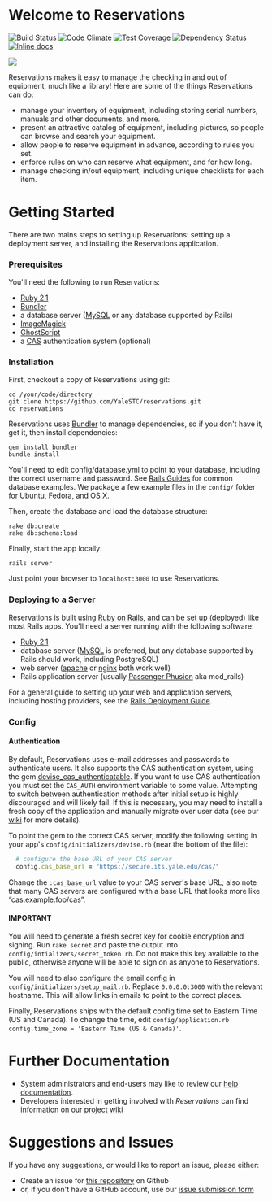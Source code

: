 # Welcome to Reservations

[![Build Status](https://travis-ci.org/YaleSTC/reservations.svg)](https://travis-ci.org/YaleSTC/reservations)
[![Code Climate](https://codeclimate.com/github/YaleSTC/reservations/badges/gpa.svg)](https://codeclimate.com/github/YaleSTC/reservations)
[![Test Coverage](https://codeclimate.com/github/YaleSTC/reservations/badges/coverage.svg)](https://codeclimate.com/github/YaleSTC/reservations)
[![Dependency Status](https://gemnasium.com/YaleSTC/reservations.svg)](https://gemnasium.com/YaleSTC/reservations)
[![Inline docs](http://inch-ci.org/github/yalestc/reservations.svg)](http://inch-ci.org/github/yalestc/reservations)

![](http://yalestc.github.io/reservations/screenshot.png)

Reservations makes it easy to manage the checking in and out of equipment, much like a library! Here are some of the things Reservations can do:

* manage your inventory of equipment, including storing serial numbers, manuals and other documents, and more.
* present an attractive catalog of equipment, including pictures, so people can browse and search your equipment.
* allow people to reserve equipment in advance, according to rules you set.
* enforce rules on who can reserve what equipment, and for how long.
* manage checking in/out equipment, including unique checklists for each item.

Getting Started
===============

There are two mains steps to setting up Reservations: setting up a deployment server, and installing the Reservations application.

### Prerequisites
You'll need the following to run Reservations:
* [Ruby 2.1](http://www.ruby-lang.org/)
* [Bundler](http://bundler.io/)
* a database server ([MySQL](http://www.mysql.com/) or any database supported by Rails)
* [ImageMagick](http://www.imagemagick.org/script/index.php)
* [GhostScript](http://www.ghostscript.com/)
* a [CAS](http://www.jasig.org/cas) authentication system (optional)

### Installation
First, checkout a copy of Reservations using git:

```
cd /your/code/directory
git clone https://github.com/YaleSTC/reservations.git
cd reservations
```

Reservations uses [Bundler](http://gembundler.com/) to manage dependencies, so if you don't have it, get it, then install dependencies:

```
gem install bundler
bundle install
```

You'll need to edit config/database.yml to point to your database, including the correct username and password. See [Rails Guides](http://guides.rubyonrails.org/configuring.html#configuring-a-database) for common database examples. We package a few example files in the ```config/``` folder for Ubuntu, Fedora, and OS X.

Then, create the database and load the database structure:

```
rake db:create
rake db:schema:load
```

Finally, start the app locally:

```rails server```

Just point your browser to ```localhost:3000``` to use Reservations.

### Deploying to a Server

Reservations is built using [Ruby on Rails](http://rubyonrails.org/), and can be set up (deployed) like most Rails apps. You'll need a server running with the following software:

* [Ruby 2.1](http://www.ruby-lang.org/)
* database server ([MySQL](http://www.mysql.com/) is preferred, but any database supported by Rails should work, including PostgreSQL)
* web server ([apache](http://apache.org/) or [nginx](http://wiki.nginx.org/Main) both work well)
* Rails application server (usually [Passenger Phusion](http://www.modrails.com/) aka mod_rails)

For a general guide to setting up your web and application servers, including hosting providers, see the [Rails Deployment Guide](http://rubyonrails.org/deploy/).

### Config

#### Authentication
By default, Reservations uses e-mail addresses and passwords to authenticate users. It also supports the CAS authentication system, using the gem [devise_cas_authenticatable](https://github.com/nbudin/devise_cas_authenticatable). If you want to use CAS authentication you must set the `CAS_AUTH` environment variable to some value. Attempting to switch between authentication methods after initial setup is highly discouraged and will likely fail. If this is necessary, you may need to install a fresh copy of the application and manually migrate over user data (see our [wiki](https://github.com/YaleSTC/reservations/wiki/Authentication) for more details).

To point the gem to the correct CAS server, modify the following setting in your app's `config/initializers/devise.rb` (near the bottom of the file):
```ruby
  # configure the base URL of your CAS server
  config.cas_base_url = "https://secure.its.yale.edu/cas/"
```
Change the `:cas_base_url` value to your CAS server's base URL; also note that many CAS servers are configured with a base URL that looks more like “cas.example.foo/cas”.

#### IMPORTANT
You will need to generate a fresh secret key for cookie encryption and signing. Run `rake secret` and paste the output into `config/intializers/secret_token.rb`. Do not make this key available to the public, otherwise anyone will be able to sign on as anyone to Reservations.

You will need to also configure the email config in `config/initializers/setup_mail.rb`. Replace `0.0.0.0:3000` with the relevant hostname. This will allow links in emails to point to the correct places.

Finally, Reservations ships with the default config time set to Eastern Time (US and Canada). To change the time, edit `config/application.rb`
`config.time_zone = 'Eastern Time (US & Canada)'`.


Further Documentation
==================
* System administrators and end-users may like to review our [help documentation](https://yalestc.github.io/reservations).
* Developers interested in getting involved with *Reservations* can find information on our [project wiki](https://github.com/YaleSTC/reservations/wiki)

Suggestions and Issues
======================

If you have any suggestions, or would like to report an issue, please either:
* Create an issue for [this repository](https://github.com/YaleSTC/reservations/) on Github
* or, if you don't have a GitHub account, use our [issue submission form](https://docs.google.com/a/yale.edu/spreadsheet/viewform?formkey=dE8zTFprNVB4RTAwdURhWEVTTlpDQVE6MQ#gid=0)

